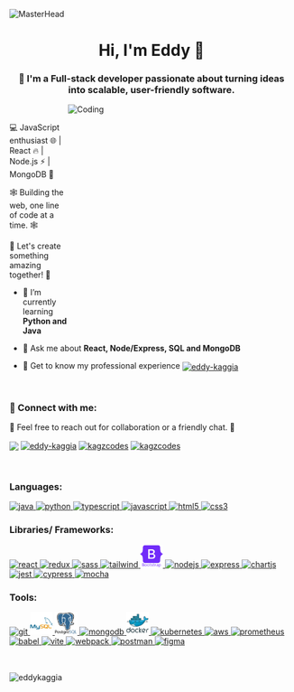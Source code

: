 ![MasterHead](https://indoanalytica.com/static/images/bannerr.gif)
<h1 align="center">Hi, I'm Eddy 👋</h1>
<h3 align="center"> 🚀 I'm a Full-stack developer passionate about turning ideas into scalable, user-friendly software.</h3>
<img align="right" alt="Coding" width="400" height="400" src="https://blush.design/api/download?shareUri=ktYp4NwCYtCh_9k7&c=Monochromatic_0%7E52dc82-0.2%7Efd5d8e_Skin_0%7E694d3d-0.2%7Eae5d29&w=800&h=800&fm=png">

<br>

💻 JavaScript enthusiast 🌐 | React 🔥 | Node.js ⚡ | MongoDB 🍃  

🕸 Building the web, one line of code at a time. 🕸

🌟 Let's create something amazing together! 🌟

- 🌱 I’m currently learning **Python and Java**

- 💬 Ask me about **React, Node/Express, SQL and MongoDB**

- 📄 Get to know my professional experience <a href="https://docs.google.com/document/d/1P-0O4Bhu2Y52RDPN53mqUPzcobwMu0EPt7H5LSmbh9o/edit?usp=sharing" target="blank"><img align="center" src="https://cdn-icons-png.flaticon.com/512/6614/6614677.png" alt="eddy-kaggia" height="30" target="blank"/></a>

<br>

<h3 align="left">📩 Connect with me:</h3>
<p align="left">
🤝  Feel free to reach out for collaboration or a friendly chat. 🤝 
  
<a href="mailto:eddykaggiacodes@gmail.com" target="blank"><img align="center" height="30" src="https://img.shields.io/badge/Gmail-D14836?style=for-the-badge&logo=gmail&logoColor=white"/></a>
<a href="https://linkedin.com/in/eddy-kaggia" target="blank"><img align="center" src="https://img.shields.io/badge/LinkedIn-0077B5?style=for-the-badge&logo=linkedin&logoColor=white" alt="eddy-kaggia" height="30"/></a>
<a href="https://www.leetcode.com/kagzcodes" target="blank"><img align="center" src="https://img.shields.io/badge/-LeetCode-FFA116?style=for-the-badge&logo=LeetCode&logoColor=black" alt="kagzcodes" height="30"/></a>
<a href="https://www.hackerrank.com/profile/eddykaggiacodes" target="blank"><img align="center" src="https://img.shields.io/badge/-Hackerrank-2EC866?style=for-the-badge&logo=HackerRank&logoColor=white" alt="kagzcodes" height="30"/></a>
</p>

<br>

<h3 align="left">Languages:</h3>

<p align="left"> 
  <a href="https://dev.java/" target="_blank" rel="noreferrer"> <img src="https://skillicons.dev/icons?i=java" alt="java" width="40" height="40"/> </a> 
  <a href="https://www.python.org/" target="_blank" rel="noreferrer"> <img src="https://skillicons.dev/icons?i=py" alt="python" width="40" height="40"/> </a> 
  <a href="https://www.typescriptlang.org/" target="_blank" rel="noreferrer"> <img src="https://skillicons.dev/icons?i=ts" alt="typescript" width="40" height="40"/> </a> 
  <a href="https://developer.mozilla.org/en-US/docs/Web/JavaScript" target="_blank" rel="noreferrer"> <img src="https://skillicons.dev/icons?i=js" alt="javascript" width="40" height="40"/> </a>  
  <a href="https://www.w3.org/html/" target="_blank" rel="noreferrer"> <img src="https://skillicons.dev/icons?i=html" alt="html5" width="40" height="40"/> </a> 
  <a href="https://www.w3schools.com/css/" target="_blank" rel="noreferrer"> <img src="https://skillicons.dev/icons?i=css" alt="css3" width="40" height="40"/> </a>
</p>

<h3 align="left">Libraries/ Frameworks:</h3>

<p><a href="https://reactjs.org/" target="_blank" rel="noreferrer"> <img src="https://skillicons.dev/icons?i=react" alt="react" width="40" height="40"/> </a> <a href="https://redux.js.org" target="_blank" rel="noreferrer"> <img src="https://skillicons.dev/icons?i=redux" alt="redux" width="40" height="40"/> </a> <a href="https://sass-lang.com" target="_blank" rel="noreferrer"> <img src="https://skillicons.dev/icons?i=sass" alt="sass" width="40" height="40"/> </a> <a href="https://tailwindcss.com/" target="_blank" rel="noreferrer"> <img src="https://skillicons.dev/icons?i=tailwind" alt="tailwind" width="40" height="40"/> </a> <a href="https://getbootstrap.com" target="_blank" rel="noreferrer"> <img src="https://raw.githubusercontent.com/devicons/devicon/master/icons/bootstrap/bootstrap-plain-wordmark.svg" alt="bootstrap" width="40" height="40"/> </a> <a href="https://nodejs.org" target="_blank" rel="noreferrer"> <img src="https://skillicons.dev/icons?i=nodejs" alt="nodejs" width="40" height="40"/> </a> <a href="https://expressjs.com" target="_blank" rel="noreferrer"> <img src="https://skillicons.dev/icons?i=express" alt="express" width="40" height="40"/> </a> <a href="https://www.chartjs.org" target="_blank" rel="noreferrer"> <img src="https://www.chartjs.org/media/logo-title.svg" alt="chartjs" width="40" height="40"/> </a> <a href="https://jestjs.io" target="_blank" rel="noreferrer"> <img src="https://www.vectorlogo.zone/logos/jestjsio/jestjsio-icon.svg" alt="jest" width="40" height="40"/> </a>  <a href="https://www.cypress.io" target="_blank" rel="noreferrer"> <img src="https://www.svgrepo.com/show/353630/cypress.svg" alt="cypress" width="40" height="40"/> </a> <a href="https://mochajs.org" target="_blank" rel="noreferrer"> <img src="https://www.vectorlogo.zone/logos/mochajs/mochajs-icon.svg" alt="mocha" width="40" height="40"/> </a> </p>

<h3 align="left">Tools:</h3>

<p align="left"> <a href="https://git-scm.com/" target="_blank" rel="noreferrer"> <img src="https://www.vectorlogo.zone/logos/git-scm/git-scm-icon.svg" alt="git" width="40" height="40"/> </a> <a href="https://www.mysql.com/" target="_blank" rel="noreferrer"> <img src="https://raw.githubusercontent.com/devicons/devicon/master/icons/mysql/mysql-original-wordmark.svg" alt="mysql" width="40" height="40"/> </a>  <a href="https://www.postgresql.org" target="_blank" rel="noreferrer"> <img src="https://raw.githubusercontent.com/devicons/devicon/master/icons/postgresql/postgresql-original-wordmark.svg" alt="postgresql" width="40" height="40"/> </a> <a href="https://www.mongodb.com/" target="_blank" rel="noreferrer"> <img src="https://skillicons.dev/icons?i=mongo" alt="mongodb" width="40" height="40"/> </a> <a href="https://www.docker.com/" target="_blank" rel="noreferrer"> <img src="https://raw.githubusercontent.com/devicons/devicon/master/icons/docker/docker-original-wordmark.svg" alt="docker" width="40" height="40"/> </a> <a href="https://kubernetes.io" target="_blank" rel="noreferrer"> <img src="https://www.vectorlogo.zone/logos/kubernetes/kubernetes-icon.svg" alt="kubernetes" width="40" height="40"/> </a> <a href="https://aws.amazon.com" target="_blank" rel="noreferrer"> <img src="https://www.svgrepo.com/show/303679/aws-logo-logo.svg" alt="aws" width="40" height="40"/> </a> <a href="https://prometheus.io/" target="_blank" rel="noreferrer"> <img src="https://www.svgrepo.com/show/354219/prometheus.svg" alt="prometheus" width="40" height="40"/> </a> <a href="https://babeljs.io/" target="_blank" rel="noreferrer"> <img src="https://www.svgrepo.com/show/439072/babel.svg" alt="babel" width="40" height="40"/> </a> <a href="https://vitejs.dev/" target="_blank" rel="noreferrer"> <img src="https://www.svgrepo.com/show/374167/vite.svg" alt="vite" width="40" height="40"/> </a> <a href="https://webpack.js.org" target="_blank" rel="noreferrer"> <img src="https://www.svgrepo.com/show/439039/webpack.svg" alt="webpack" width="40" height="40"/> </a> <a href="https://postman.com" target="_blank" rel="noreferrer"> <img src="https://www.vectorlogo.zone/logos/getpostman/getpostman-icon.svg" alt="postman" width="40" height="40"/> </a> <a href="https://www.figma.com/" target="_blank" rel="noreferrer"> <img src="https://www.vectorlogo.zone/logos/figma/figma-icon.svg" alt="figma" width="40" height="40"/> </a> </p>

<br>

<p><img align="center" src="https://github-readme-stats.vercel.app/api/top-langs?username=eddykaggia&show_icons=true&locale=en&layout=compact" alt="eddykaggia" /></p>
